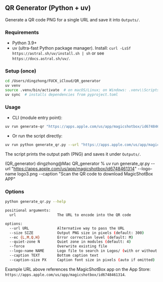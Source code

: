 ## QR Generator (Python + uv)

Generate a QR code PNG for a single URL and save it into `Outputs/`.

### Requirements

- Python 3.9+
- uv (ultra-fast Python package manager). Install: `curl -LsSf https://astral.sh/uv/install.sh | sh` or see `https://docs.astral.sh/uv/`.

### Setup (once)

```bash
cd /Users/dingzhong/FUCK_iCloud/QR_generator
uv venv
source .venv/bin/activate  # on macOS/Linux; on Windows: .venv\\Scripts\\activate
uv sync  # installs dependencies from pyproject.toml
```

### Usage

- CLI (module entry point):

```bash
uv run generate-qr "https://apps.apple.com/us/app/magicshotbox/id6748461314"
```

- Or run the script directly:

```bash
uv run python generate_qr.py --url "https://apps.apple.com/us/app/magicshotbox/id6748461314"
```

The script prints the output path (PNG) and saves it under `Outputs/`.


(QR_generator) dingzhong@Mac QR_generator % uv run generate_qr.py --url "https://apps.apple.com/us/app/magicshotbox/id6748461314" --logo-name logo3.png --caption "Scan the QR code to download MagicShotBox APP"


### Options

```bash
python generate_qr.py --help

positional arguments:
  url                   The URL to encode into the QR code

options:
  --url URL             Alternative way to pass the URL
  --size SIZE           Output PNG size in pixels (default: 300)
  --ec {L,M,Q,H}        Error correction level (default: M)
  --quiet-zone N        Quiet zone in modules (default: 4)
  --force               Overwrite existing file
  --logo-name NAME      Logo file to search in Logos/ (with or without extension)
  --caption TEXT        Bottom caption text
  --caption-size PX     Caption font size in pixels (auto if omitted)
```

Example URL above references the MagicShotBox app on the App Store: `https://apps.apple.com/us/app/magicshotbox/id6748461314`.
